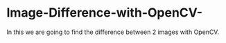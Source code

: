 # Image-Difference-with-OpenCV-
In this we are going to find the difference between 2 images with OpenCV.
